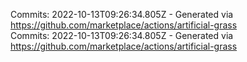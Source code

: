 Commits: 2022-10-13T09:26:34.805Z - Generated via https://github.com/marketplace/actions/artificial-grass
<br>
Commits: 2022-10-13T09:26:34.805Z - Generated via https://github.com/marketplace/actions/artificial-grass
<br>
